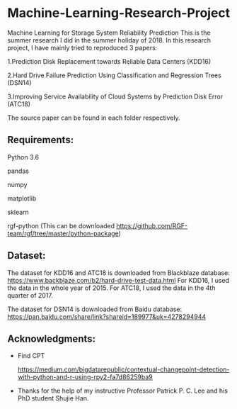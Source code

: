 # Machine-Learning-Research-Project

Machine Learning for Storage System Reliability Prediction
This is the summer research I did in the summer holiday of 2018. In this research project, I have mainly tried to reproduced 3 papers:

1.Prediction Disk Replacement towards Reliable Data Centers (KDD16)

2.Hard Drive Failure Prediction Using Classification and Regression Trees (DSN14)

3.Improving Service Availability of Cloud Systems by Prediction Disk Error (ATC18)

The source paper can be found in each folder respectively.

## Requirements:
Python 3.6

pandas

numpy

matplotlib

sklearn

rgf-python (This can be downloaded https://github.com/RGF-team/rgf/tree/master/python-package)

## Dataset:
The dataset for KDD16 and ATC18 is downloaded from Blackblaze database: 
https://www.backblaze.com/b2/hard-drive-test-data.html
For KDD16, I used the data in the whole year of 2015.
For ATC18, I used the data in the 4th quarter of 2017.

The dataset for DSN14 is downloaded from Baidu database:
https://pan.baidu.com/share/link?shareid=189977&uk=4278294944

## Acknowledgments:

* Find CPT

  https://medium.com/bigdatarepublic/contextual-changepoint-detection-with-python-and-r-using-rpy2-fa7d86259ba9

* Thanks for the help of my instructive Professor Patrick P. C. Lee and his PhD student Shujie Han.
